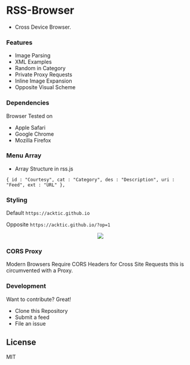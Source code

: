 # RSS-Browser

  - Cross Device Browser.


### Features

* Image Parsing
* XML Examples
* Random in Category
* Private Proxy Requests
* Inline Image Expansion
* Opposite Visual Scheme


### Dependencies

Browser Tested on
* Apple Safari
* Google Chrome
* Mozilla Firefox


### Menu Array

* Array Structure in rss.js

`{ id : "Courtesy", cat : "Category", des : "Description", uri : "Feed", ext : "URL" },`

### Styling

Default
`https://acktic.github.io`

Opposite
`https://acktic.github.io/?op=1`
 
 <p align='center'><img src='https://ackti.files.wordpress.com/2020/01/8197227400950.png'></p>
 
 
### CORS Proxy

Modern Browsers Require CORS Headers for Cross Site Requests this is circumvented with a Proxy.

### Development

Want to contribute? Great!
- Clone this Repository
- Submit a feed
- File an issue

License
----

MIT
